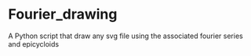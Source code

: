 # Fourier_drawing
A Python script that draw any svg file using the associated fourier series and epicycloids
